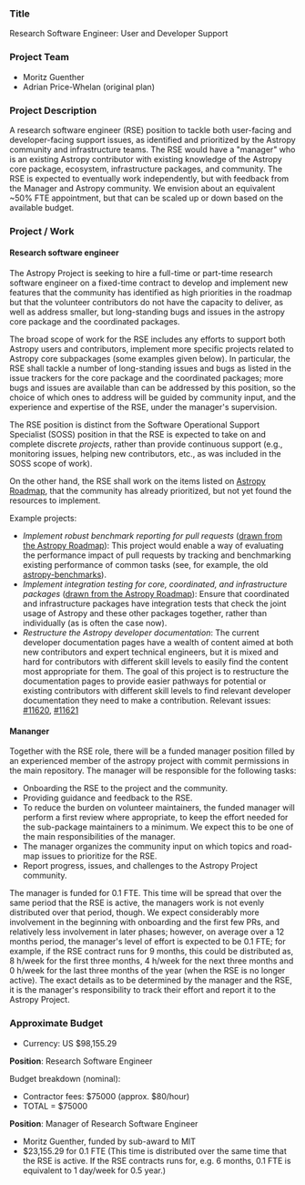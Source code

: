 ### Title

Research Software Engineer: User and Developer Support

### Project Team

- Moritz Guenther
- Adrian Price-Whelan (original plan)


### Project Description

A research software engineer (RSE) position to
tackle both user-facing and developer-facing support issues, as identified and
prioritized by the Astropy community and infrastructure teams. The RSE would have a
"manager" who is an existing Astropy contributor with existing knowledge of the Astropy
core package, ecosystem, infrastructure packages, and community. The RSE is expected to
eventually work independently, but with feedback from the Manager and Astropy community.
We envision about an equivalent ~50% FTE appointment, but that can be scaled up or down
based on the available budget.

### Project / Work

#### Research software engineer

The Astropy Project is seeking to hire a full-time or part-time research software engineer on a fixed-time contract to develop and implement new features that the community has identified as high priorities in the roadmap but that the volunteer contributors do not have the capacity to deliver, as well as address smaller, but long-standing bugs and issues in the astropy core package and the coordinated packages.

The broad scope of work for the RSE includes any efforts to support both Astropy users
and contributors,
implement more specific projects related to Astropy core subpackages (some examples
given below). In particular, the RSE shall tackle a number of long-standing issues and
bugs as listed in the issue trackers for the core package and the coordinated packages;
more bugs and issues are available than can be addressed by this position, so the
choice of which ones to address will be guided by community input, and the experience
and expertise of the RSE, under the manager's supervision.

The RSE position is distinct from the Software Operational Support Specialist (SOSS)
position in that the RSE is expected to take on and complete discrete *projects*, rather
than provide continuous support (e.g., monitoring issues, helping new contributors,
etc., as was included in the SOSS scope of work).

On the other hand, the RSE shall work on the items listed on [Astropy
Roadmap](https://github.com/astropy/astropy-project/blob/main/roadmap/roadmap.md), that the
community has already prioritized, but not yet found the resources to implement.

Example projects:
* *Implement robust benchmark reporting for pull requests* ([drawn from the Astropy
Roadmap](https://github.com/astropy/astropy-project/blob/main/roadmap/roadmap.md)): This
  project would enable a way of evaluating the performance impact of pull requests by
  tracking and benchmarking existing performance of common tasks (see, for example, the
  old [astropy-benchmarks](https://github.com/astropy/astropy-benchmarks)).
* *Implement integration testing for core, coordinated, and infrastructure packages*
([drawn from the Astropy
  Roadmap](https://github.com/astropy/astropy-project/blob/main/roadmap/roadmap.md)):
  Ensure that coordinated and infrastructure packages have integration tests that check
  the joint usage of Astropy and these other packages together, rather than individually
  (as is often the case now).
* *Restructure the Astropy developer documentation*: The current developer documentation
  pages have a wealth of content aimed at both new contributors and expert technical
  engineers, but it is mixed and hard for contributors with different skill levels to
  easily find the content most appropriate for them. The goal of this project is to
  restructure the documentation pages to provide easier pathways for potential or
  existing contributors with different skill levels to find relevant developer
  documentation they need to make a contribution. Relevant issues:
  [#11620](https://github.com/astropy/astropy/issues/11620),
  [#11621](https://github.com/astropy/astropy/issues/11621)

#### Mananger
Together with the RSE role, there will be a funded manager position filled by an experienced member of the astropy project with commit permissions in the main repository. The manager will be responsible for the following tasks:

- Onboarding the RSE to the project and the community.
- Providing guidance and feedback to the RSE.
- To reduce the burden on volunteer maintainers, the funded manager will perform a first review where appropriate, to keep the effort needed for the sub-package maintainers to a minimum. We expect this to be one of the main responsibilities of the manager.
- The manager organizes the community input on which topics and road-map issues to prioritize for the RSE.
- Report progress, issues, and challenges to the Astropy Project community.

The manager is funded for 0.1 FTE. This time will be spread that over the same period that the RSE is active, the managers work is not evenly distributed over that period, though. We expect considerably more involvement in the beginning with onboarding and the first few PRs, and relatively less involvement in later phases; however, on average over a 12 months period, the manager's level of effort is expected to be 0.1 FTE; for example, if the RSE contract runs for 9 months, this could be distributed as, 8 h/week for the first three months, 4 h/week for the next three months and 0 h/week for the last three months of the year (when the RSE is no longer active). The exact details as to be determined by the manager and the RSE, it is the manager's responsibility to track their effort and report it to the Astropy Project.


### Approximate Budget
- Currency: US $98,155.29

**Position**: Research Software Engineer

Budget breakdown (nominal):

- Contractor fees: $75000 (approx. $80/hour)
- TOTAL = $75000

**Position**: Manager of Research Software Engineer

- Moritz Guenther, funded by sub-award to MIT
- $23,155.29 for 0.1 FTE (This time is distributed over the same time that the RSE is active. If the RSE contracts runs for, e.g. 6 months, 0.1 FTE is equivalent to 1 day/week for 0.5 year.)
